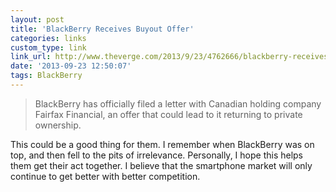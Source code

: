 ```yaml
---
layout: post
title: 'BlackBerry Receives Buyout Offer'
categories: links
custom_type: link
link_url: http://www.theverge.com/2013/9/23/4762666/blackberry-receives-buyout-offer
date: '2013-09-23 12:50:07'
tags: BlackBerry
---
```

>BlackBerry has officially filed a letter with Canadian holding company Fairfax Financial, an offer that could lead to it returning to private ownership.

This could be a good thing for them. I remember when BlackBerry was on top, and then fell to the pits of irrelevance. Personally, I hope this helps them get their act together. I believe that the smartphone market will only continue to get better with better competition.